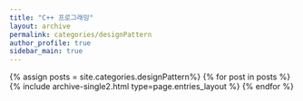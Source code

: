 ```yaml
---
title: "C++ 프로그래밍"
layout: archive
permalink: categories/designPattern
author_profile: true
sidebar_main: true
---
```


{% assign posts = site.categories.designPattern%}
{% for post in posts %} {% include archive-single2.html type=page.entries_layout %} {% endfor %}

